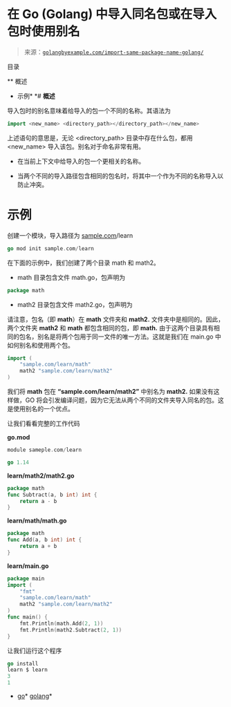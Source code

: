<!--yml

类别：未分类

日期：2024-10-13 06:30:49

-->

# 在 Go (Golang) 中导入同名包或在导入包时使用别名

> 来源：[`golangbyexample.com/import-same-package-name-golang/`](https://golangbyexample.com/import-same-package-name-golang/)

目录

**   概述

+   示例*  *# **概述**

导入包时的别名意味着给导入的包一个不同的名称。其语法为

```go
import <new_name> <directory_path></directory_path></new_name>
```

上述语句的意思是，无论 <directory_path> 目录中存在什么包，都用 <new_name> 导入该包。别名对于命名非常有用。

+   在当前上下文中给导入的包一个更相关的名称。

+   当两个不同的导入路径包含相同的包名时，将其中一个作为不同的名称导入以防止冲突。

# **示例**

创建一个模块，导入路径为 [sample.com](http://sample.com)/learn

```go
go mod init sample.com/learn
```

在下面的示例中，我们创建了两个目录 math 和 math2。

+   math 目录包含文件 math.go，包声明为

```go
package math
```

+   math2 目录包含文件 math2.go，包声明为

请注意，包名（即 **math**）在 **math** 文件夹和 **math2\.** 文件夹中是相同的。因此，两个文件夹 **math2** 和 **math** 都包含相同的包，即 **math.** 由于这两个目录具有相同的包名，别名是将两个包用于同一文件的唯一方法。这就是我们在 main.go 中如何别名和使用两个包。

```go
import (
    "sample.com/learn/math"
    math2 "sample.com/learn/math2"
)
```

我们将 **math** 包在 **“sample.com/learn/math2”** 中别名为 **math2\.** 如果没有这样做，GO 将会引发编译问题，因为它无法从两个不同的文件夹导入同名的包。这是使用别名的一个优点。

让我们看看完整的工作代码

**go.mod**

```go
module sameple.com/learn

go 1.14
```

**learn/math2/math2.go**

```go
package math
func Subtract(a, b int) int {
    return a - b
}
```

**learn/math/math.go**

```go
package math
func Add(a, b int) int {
    return a + b
}
```

**learn/main.go**

```go
package main
import (
    "fmt"
    "sample.com/learn/math"
    math2 "sample.com/learn/math2"
)
func main() {
    fmt.Println(math.Add(2, 1))
    fmt.Println(math2.Subtract(2, 1))
}
```

让我们运行这个程序

```go
go install
learn $ learn
3
1
```

+   [go](https://golangbyexample.com/tag/go/)*   [golang](https://golangbyexample.com/tag/golang/)*

